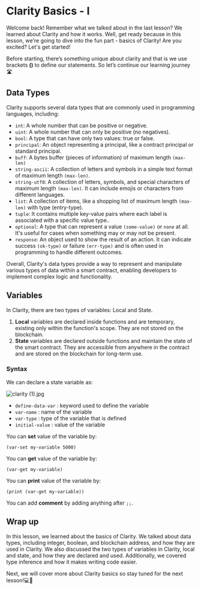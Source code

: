 # Clarity Basics - I

Welcome back!  Remember what we talked about in the last lesson? We learned about Clarity and how it works. Well, get ready because in this lesson, we're going to dive into the fun part - basics of Clarity! Are you excited? Let's get started! 

Before starting, there’s something unique about clarity and that is we use brackets **()** to define our statements. So let’s continue our learning journey 🛣️

## Data Types

Clarity supports several data types that are commonly used in programming languages, including:

- `int`: A whole number that can be positive or negative.
- `uint`: A whole number that can only be positive (no negatives).
- `bool`: A type that can have only two values: true or false.
- `principal`: An object representing a principal, like a contract principal or standard principal.
- `buff`: A bytes buffer (pieces of information) of maximum length `(max-len)`
- `string-ascii`: A collection of letters and symbols in a simple text format of maximum length `(max-len)`.
- `string-utf8`: A collection of letters, symbols, and special characters of maximum length `(max-len)`. It can include emojis or characters from different languages.
- `list`: A collection of items, like a shopping list of maximum length `(max-len)` with type (entry-type).
- `tuple`: It contains multiple key-value pairs where each label is associated with a specific value type..
- `optional`: A type that can represent a value `(some-value)` or `none` at all. It's useful for cases when something may or may not be present.
- `response`: An object used to show the result of an action. It can indicate success `(ok-type)` or failure `(err-type)` and is often used in programming to handle different outcomes.

Overall, Clarity's data types provide a way to represent and manipulate various types of data within a smart contract, enabling developers to implement complex logic and functionality.

## Variables

In Clarity, there are two types of variables: Local and State.

1. **Local** variables are declared inside functions and are temporary, existing only within the function's scope. They are not stored on the blockchain.
2. **State** variables are declared outside functions and maintain the state of the smart contract. They are accessible from anywhere in the contract and are stored on the blockchain for long-term use.

### Syntax

We can declare a state variable as:

![clarity (1).jpg](https://github.com/0xmetaschool/Learning-Projects/raw/main/Create%20a%20Token%20in%20Clarity%20on%20Stacks%20Blockchain/2.%20Unleash%20the%20Power%20of%20Clarity%20Programming%20Language/Clarity%20Basics%20-%20I%20b24d53871cc143f3af899cb36a4b20ae/clarity_(1).jpg)

- `define-data-var` : keyword used to define the variable
- `var-name` : name of the variable
- `var-type` : type of the variable that is defined
- `initial-value` : value of the variable

You can **set** value of the variable by:

```
(var-set my-variable 5000)
```

You can **get** value of the variable by:

```
(var-get my-variable)
```

You can **print** value of the variable by:

```
(print (var-get my-variable))
```

You can add **comment** by adding anything after `;;`. 

## Wrap up

In this lesson, we learned about the basics of Clarity. We talked about data types, including integer, boolean, and blockchain address, and how they are used in Clarity. We also discussed the two types of variables in Clarity, local and state, and how they are declared and used. Additionally, we covered type inference and how it makes writing code easier. 

Next, we will cover more about Clarity basics so stay tuned for the next lesson!💻🚀